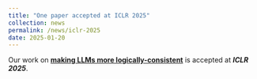 ```yaml
---
title: "One paper accepted at ICLR 2025"
collection: news
permalink: /news/iclr-2025
date: 2025-01-20
---
```

Our work on <a href="https://openreview.net/forum?id=7PGluppo4k"><b>making LLMs more logically-consistent</b></a> is accepted at <b><i><note>ICLR 2025</note></i></b>.